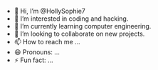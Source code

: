 - 👋 Hi, I’m @HollySophie7
- 👀 I’m interested in coding and hacking.
- 🌱 I’m currently learning computer engineering.
- 💞️ I’m looking to collaborate on new projects.
- 📫 How to reach me ...
- 😄 Pronouns: ...
- ⚡ Fun fact: ...

<!---
HollySophie7/HollySophie7 is a ✨ special ✨ repository because its `README.md` (this file) appears on your GitHub profile.
You can click the Preview link to take a look at your changes.
--->
